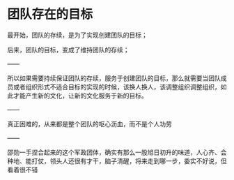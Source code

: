 # 团队存在的目标

最开始，团队的存续，是为了实现创建团队的目标；

后来，团队的目标，变成了维持团队的存续；

——

所以如果需要持续保证团队的存续，服务于创建团队的目标，那么就需要当团队成员或者组织形式不适合目标的实现的时候，该换人换人，该调整组织调整组织，如此才能产生新的文化，让新的文化服务于新的目标。

——

真正困难的，从来都是整个团队的呕心沥血，而不是个人功劳

——

邵勋一手捏合起来的这个军政团体，确实有那么一股旭日初升的味道，人心齐、会种地、能打仗，领头人还很有才干，脑子清醒，将来走到哪一步，委实不好说，但看着很不错
